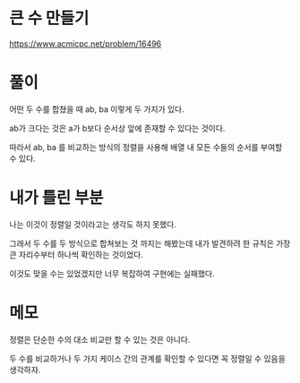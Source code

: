 # 큰 수 만들기

https://www.acmicpc.net/problem/16496

# 풀이

어떤 두 수를 합쳤을 때 ab, ba 이렇게 두 가지가 있다.

ab가 크다는 것은 a가 b보다 순서상 앞에 존재할 수 있다는 것이다.

따라서 ab, ba 를 비교하는 방식의 정렬을 사용해 배열 내 모든 수들의 순서를 부여할 수 있다.

# 내가 틀린 부분

나는 이것이 정렬일 것이라고는 생각도 하지 못했다.

그래서 두 수를 두 방식으로 합쳐보는 것 까지는 해봤는데 내가 발견하려 한 규칙은 가장 큰 자리수부터 하나씩 확인하는 것이었다.

이것도 맞을 수는 있었겠지만 너무 복잡하여 구현에는 실패했다.

# 메모

정렬은 단순한 수의 대소 비교만 할 수 있는 것은 아니다.

두 수를 비교하거나 두 가지 케이스 간의 관계를 확인할 수 있다면 꼭 정렬일 수 있음을 생각하자.